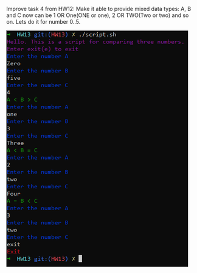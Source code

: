Improve task 4 from HW12:
Make it able to provide mixed data types: A, B and C now can be 1 OR One(ONE or one), 2 OR TWO(Two or two) and so on.
Lets do it for number 0..5.


![Script](Script.PNG)